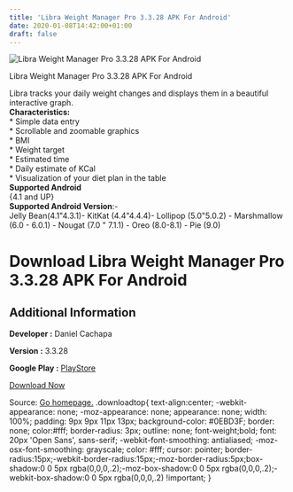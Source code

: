 ```yaml
---
title: 'Libra Weight Manager Pro 3.3.28 APK For Android'
date: 2020-01-08T14:42:00+01:00
draft: false
---
```


![Libra Weight Manager Pro 3.3.28 APK For Android](https://i1.wp.com/apkhome.net/wp-content/uploads/2020/01/Libra-Weight-Manager-Pro-3.3.28.png "Libra Weight Manager Pro 3.3.28 APK For Android")

  

Libra Weight Manager Pro 3.3.28 APK For Android

Libra tracks your daily weight changes and displays them in a beautiful interactive graph.  
**Characteristics:**  
\* Simple data entry  
\* Scrollable and zoomable graphics  
\* BMI  
\* Weight target  
\* Estimated time  
\* Daily estimate of KCal  
\* Visualization of your diet plan in the table  
**Supported Android**  
{4.1 and UP}  
**Supported Android Version**:-  
Jelly Bean(4.1"4.3.1)- KitKat (4.4"4.4.4)- Lollipop (5.0"5.0.2) - Marshmallow (6.0 - 6.0.1) - Nougat (7.0 " 7.1.1) - Oreo (8.0-8.1) - Pie (9.0)

Download Libra Weight Manager Pro 3.3.28 APK For Android
========================================================

Additional Information
----------------------

**Developer :** Daniel Cachapa

**Version :** 3.3.28

**Google Play :** [PlayStore](https://play.google.com/store/apps/details?id=net.cachapa.libra)

  

[Download Now](https://store4app.co/post/libra-weight-manager-pro-3-3-28-apk-for-android_1578490695)

  
Source: [Go homepage.](https://store4app.co/post/libra-weight-manager-pro-3-3-28-apk-for-android_1578490695) .downloadtop{ text-align:center; -webkit-appearance: none; -moz-appearance: none; appearance: none; width: 100%; padding: 9px 9px 11px 13px; background-color: #0EBD3F; border: none; color:#fff; border-radius: 3px; outline: none; font-weight;bold; font: 20px 'Open Sans', sans-serif; -webkit-font-smoothing: antialiased; -moz-osx-font-smoothing: grayscale; color: #fff; cursor: pointer; border-radius:15px;-webkit-border-radius:15px;-moz-border-radius:5px;box-shadow:0 0 5px rgba(0,0,0,.2);-moz-box-shadow:0 0 5px rgba(0,0,0,.2);-webkit-box-shadow:0 0 5px rgba(0,0,0,.2) !important; }
